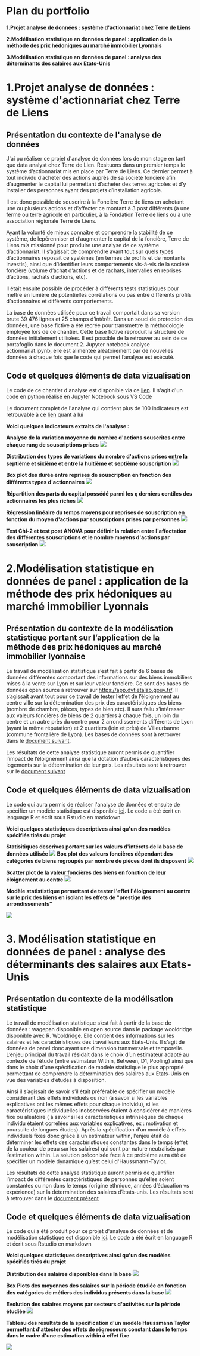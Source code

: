 # Plan du portfolio
 
**1.Projet  analyse de données : système d'actionnariat chez Terre de Liens**
 
**2.Modélisation statistique en données de panel : application de la méthode des prix hédoniques au marché immobilier Lyonnais**

**3.Modélisation statistique en données de panel : analyse des déterminants des salaires aux Etats-Unis**


# 1.Projet  analyse de données : système d'actionnariat chez Terre de Liens

## Présentation du contexte de l'analyse de données
J'ai pu réaliser ce projet d'analyse de données lors de mon stage en tant que data analyst chez Terre de Lien. Resituons dans un premier temps le système d’actionnariat mis en place par Terre de Liens. Ce dernier permet à tout individu d’acheter des actions auprès de sa société foncière afin d’augmenter le capital lui permettant d’acheter des terres agricoles et d’y installer des personnes ayant des projets d’installation agricole.

Il est donc possible de souscrire à la Foncière Terre de liens en achetant une ou plusieurs actions et d’affecter ce montant à 3 post différents (à une ferme ou terre agricole en particulier, à la Fondation Terre de liens ou à une association régionale Terre de Liens.

Ayant la volonté de mieux connaître et comprendre la stabilité de ce système, de lepérenniser et d’augmenter le capital de la foncière, Terre de Liens m’a missionné pour produire une analyse de ce système d’actionnariat. Il s’agissait de comprendre avant tout sur quels types d’actionnaires reposait ce systèmes (en termes de profils et de montants investis), ainsi que d’identifier leurs comportements vis-à-vis de la société foncière (volume d’achat d’actions et de rachats, intervalles en reprises d’actions, rachats d’actions, etc).

Il était ensuite possible de procéder à différents tests statistiques pour mettre en lumière de potentielles corrélations ou pas entre différents profils d’actionnaires et différents comportements.

La base de données utilisée pour ce travail comportait dans sa version brute 39 476 lignes et 25 champs d’intérêt. Dans un souci de protection des données, une base fictive a été recrée pour transmettre la méthodologie employée lors de ce chantier. Cette base fictive reproduit la structure de données initialement utilisées. Il est possible de la retrouver au sein de ce portafoglio dans le document 2. Jupyter notebook analyse actionnariat.ipynb, elle est alimentée aléatoirement par de nouvelles données à chaque fois que le code qui permet l’analyse est exécuté.

## Code et quelques éléments de data vizualisation

Le code de ce chantier d'analyse est disponible via ce [lien](https://github.com/Victorouledi/Portfolio_data_analyst_et_data_scientist_Victor_OULEDI/blob/main/Jupyter_notebook_analyse_actionnariat.ipynb). Il s'agit d'un code en python réalisé en Jupyter Notebook sous VS Code

Le document complet de l'analyse qui contient plus de 100 indicateurs est retrouvable à ce [lien](https://github.com/Victorouledi/Portfolio-data-analyst-scientist/blob/main/doc%20complet/3.%20Export%20PDF%20des%20r%C3%A9sultats%20de%20l'analyse.pdf) quant à lui 

**Voici quelques indicateurs extraits de l'analyse :**

**Analyse de la variation moyenne du nombre d'actions souscrites entre chaque rang de souscriptions prises**
![](https://github.com/Victorouledi/Portfolio-data-analyst-scientist/blob/main/image/Capture%20d'%C3%A9cran%202023-10-10%20125047.png) 

**Distribution des types de variations du nombre d'actions prises entre la septième et sixième  et entre la huitième et septième souscription**
![](https://github.com/Victorouledi/Portfolio-data-analyst-scientist/blob/main/image/Capture%20d'%C3%A9cran%202023-10-10%20125115.png)

**Box plot des durée entre reprises de souscription en fonction des différents types d'actionnaires**
![](https://github.com/Victorouledi/Portfolio-data-analyst-scientist/blob/main/image/Capture%20d'%C3%A9cran%202023-10-10%20125152.png)

**Répartition des parts du capital possédé parmi les ç derniers centiles des actionnaires les plus riches**
![](https://github.com/Victorouledi/Portfolio-data-analyst-scientist/blob/main/image/Capture%20d'%C3%A9cran%202023-10-10%20125214.png)

**Régression linéaire du temps moyens pour reprises de souscription en fonction du moyen d'actions par souscriptions prises par personnes**
![](https://github.com/Victorouledi/Portfolio-data-analyst-scientist/blob/main/image/Capture%20d'%C3%A9cran%202023-10-10%20125255.png)

**Test Chi-2 et test post ANOVA pour définir la relation entre l'affectation des différentes souscriptions et le nombre moyens d'actions par souscription**
![](https://github.com/Victorouledi/Portfolio-data-analyst-scientist/blob/main/image/Capture%20d'%C3%A9cran%202023-10-10%20125319.png)

# 2.Modélisation statistique en données de panel : application de la méthode des prix hédoniques au marché immobilier Lyonnais 

## Présentation du contexte de la modélisation statistique portant sur l’application de la méthode des prix hédoniques au marché immobilier lyonnaise

Le travail de modélisation statistique s’est fait à partir de 6 bases de données différentes comportant des informations sur des biens immobiliers mises à la vente sur Lyon et sur leur valeur foncière. Ce sont des bases de données open source à retrouver sur
https://app.dvf.etalab.gouv.fr/. Il s’agissait avant tout pour ce travail de tester l’effet de l’éloignement au centre ville sur la détermination des prix des caractéristiques des biens (nombre de chambre, pièces, types de bien,etc). Il aura fallu s’intéresser aux valeurs foncières de biens de 2 quartiers à chaque fois, un loin du centre et un autre près du centre pour 2 arrondissements différents de Lyon (ayant la même réputation) et 2 quartiers (loin et près) de Villeurbanne (commune frontalière de Lyon). Les bases de données sont à retrouver dans le [document suivant](https://github.com/Victorouledi/Portfolio-data-analyst-et-data-scientist/tree/039a515698143db0484caab9a92b5ee5dd74bd07/BD%20DVF).

Les résultats de cette analyse statistique auront permis de quantifier l’impact de l’éloignement ainsi que la dotation d’autres caractéristiques des logements sur la détermination de leur prix. Les résultats sont à retrouver sur le [document suivant](https://github.com/Victorouledi/Portfolio-data-analyst-et-data-scientist/blob/main/doc%20complet/2.Rapport%20final%20de%20la%20mod%C3%A9lisation%20statistique.pdf)

## Code et quelques éléments de data vizualisation

Le code qui aura permis de réaliser l'analyse de données et ensuite de spécifier un modèle statistique est disponible [ici](https://github.com/Victorouledi/Portfolio-data-analyst-et-data-scientist/blob/main/COTT%20cv.rmd). Le code a été écrit en language R et écrit sous Rstudio en markdown

**Voici quelques statistiques descriptives ainsi qu'un des modèles spécifiés tirés du projet**
 
**Statisitiques descrives portant sur les valeurs d'intérets de la base de données utilisée**
![](https://github.com/Victorouledi/Portfolio-data-analyst-et-data-scientist/blob/main/image/Capture%20d'%C3%A9cran%202023-10-10%20181154.png)
**Box plot des valeurs foncières dépendant des catégories de biens regroupés par nombre de pièces dont ils disposent**
![](https://github.com/Victorouledi/Portfolio-data-analyst-et-data-scientist/blob/main/image/Capture%20d'%C3%A9cran%202023-10-10%20181211.png)

**Scatter plot de la valeur foncières des biens en fonction de leur éloignement au centre**
![](https://github.com/Victorouledi/Portfolio-data-analyst-et-data-scientist/blob/main/image/Capture%20d'%C3%A9cran%202023-10-10%20181233.png)

**Modèle statististique permettant de tester l'effet l'éloignement au centre sur le prix des biens en isolant les effets de "prestige des arrondissements"**

![](https://github.com/Victorouledi/Portfolio-data-analyst-et-data-scientist/blob/main/image/Capture%20d'%C3%A9cran%202023-10-10%20181340.png)

# 3. Modélisation statistique en données de panel : analyse des déterminants des salaires aux Etats-Unis

## Présentation du contexte de la modélisation statistique

Le travail de modélisation statistique s’est fait à partir de la base de données : wagepan disponible en open source dans le package wooldridge disponible avec R. Wooldridge. Elle contient des informations sur les salaires et les caractéristiques des travailleurs aux États-Unis. Il s’agit de données de panel donc ayant une dimension transversale et temporelle. L’enjeu principal du travail résidait dans le choix d’un estimateur adapté au contexte de l’étude (entre estimateur Within, Between, D1, Pooling) ainsi que dans le choix d’une spécification de modèle statistique le plus approprié permettant de comprendre la détermination des salaires aux Etats-Unis en vue des variables d’études à disposition.

Ainsi il s’agissait de savoir s’il était préférable de spécifier un modèle considérant des effets individuels ou non (à savoir si les variables explicatives ont les mêmes effets pour chaque individu), si les caractéristiques individuelles inobservées étaient à considérer de manières fixe ou aléatoire ( à savoir si les caractéristiques intrinsèques de chaque individu étaient corrélées aux variables explicatives, ex : motivation et poursuite de longues études). Après la spécification d’un modèle à effets individuels fixes donc grâce à un estimateur within, l’enjeu était de déterminer les effets des caractéristiques constantes dans le temps (effet de la couleur de peau sur les salaires) qui sont par nature neutralisés par l’estimation within. La solution préconisée face à ce problème aura été de spécifier un modèle dynamique qu’est celui d'Haussmann-Taylor.

Les résultats de cette analyse statistique auront permis de quantifier l’impact de différentes caractéristiques de personnes qu’elles soient constantes ou non dans le temps (origine ethnique, années d‘éducation vs expérience) sur la détermination des salaires d’états-unis. Les résultats sont à retrouver dans le [document présent](https://github.com/Victorouledi/Portfolio-data-analyst-et-data-scientist/blob/main/doc%20complet/2.Rapport%20final%20de%20la%20mod%C3%A9lisation%20statistique%20(1).pdf)

## Code et quelques éléments de data vizualisation

Le code qui a été produit pour ce projet d'analyse de données et de modélisation statistique est disponible [ici](https://github.com/Victorouledi/Portfolio-data-analyst-et-data-scientist/blob/main/doc%20complet/2.Rapport%20final%20de%20la%20mod%C3%A9lisation%20statistique%20(1).pdf). Le code a été écrit en language R et écrit sous Rstudio en markdown

**Voici quelques statistiques descriptives ainsi qu'un des modèles spécifiés tirés du projet**

**Distribution des salaires disponibles dans la base**
![](https://github.com/Victorouledi/Portfolio-data-analyst-et-data-scientist/blob/main/image/Capture%20d'%C3%A9cran%202023-10-10%20184528.png)

**Box Plots des moyennes des salaires sur la période étudiée en fonction des catégories de métiers des individus présents dans la base**
![](https://github.com/Victorouledi/Portfolio-data-analyst-et-data-scientist/blob/main/image/Capture%20d'%C3%A9cran%202023-10-10%20184533.png)

**Evolution des salaires moyens par secteurs d'activités sur la période étudiée**
![](https://github.com/Victorouledi/Portfolio-data-analyst-et-data-scientist/blob/main/image/Capture%20d'%C3%A9cran%202023-10-10%20184548.png)

**Tableau des résultats de la spécification d'un modèle Haussmann Taylor permettant d'attester des effets de régresseurs constant dans le temps dans le cadre d'une estimation within à effet fixe**

![](https://github.com/Victorouledi/Portfolio-data-analyst-et-data-scientist/blob/main/image/Capture%20d'%C3%A9cran%202023-10-10%20184700.png)
